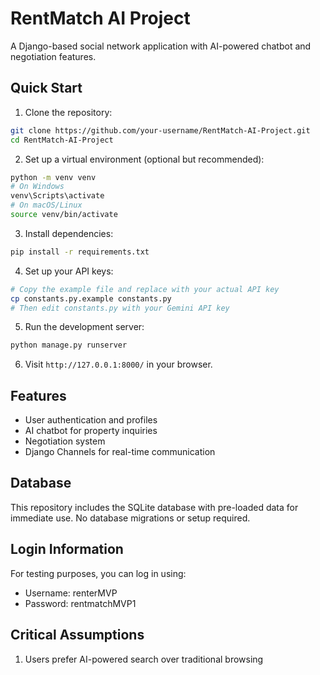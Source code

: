 # RentMatch AI Project

A Django-based social network application with AI-powered chatbot and negotiation features.

## Quick Start

1. Clone the repository:
```bash
git clone https://github.com/your-username/RentMatch-AI-Project.git
cd RentMatch-AI-Project
```

2. Set up a virtual environment (optional but recommended):
```bash
python -m venv venv
# On Windows
venv\Scripts\activate
# On macOS/Linux
source venv/bin/activate
```

3. Install dependencies:
```bash
pip install -r requirements.txt
```

4. Set up your API keys:
```bash
# Copy the example file and replace with your actual API key
cp constants.py.example constants.py
# Then edit constants.py with your Gemini API key
```

5. Run the development server:
```bash
python manage.py runserver
```

6. Visit `http://127.0.0.1:8000/` in your browser.

## Features

- User authentication and profiles
- AI chatbot for property inquiries
- Negotiation system
- Django Channels for real-time communication

## Database

This repository includes the SQLite database with pre-loaded data for immediate use. No database migrations or setup required. 

## Login Information

For testing purposes, you can log in using:
- Username: renterMVP
- Password: rentmatchMVP1

## Critical Assumptions

1. Users prefer AI-powered search over traditional browsing 